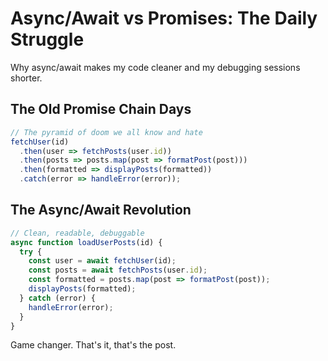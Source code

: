 # Async/Await vs Promises: The Daily Struggle

Why async/await makes my code cleaner and my debugging sessions shorter.

## The Old Promise Chain Days

```javascript
// The pyramid of doom we all know and hate
fetchUser(id)
  .then(user => fetchPosts(user.id))
  .then(posts => posts.map(post => formatPost(post)))
  .then(formatted => displayPosts(formatted))
  .catch(error => handleError(error));
```

## The Async/Await Revolution

```javascript
// Clean, readable, debuggable
async function loadUserPosts(id) {
  try {
    const user = await fetchUser(id);
    const posts = await fetchPosts(user.id);
    const formatted = posts.map(post => formatPost(post));
    displayPosts(formatted);
  } catch (error) {
    handleError(error);
  }
}
```

Game changer. That's it, that's the post.